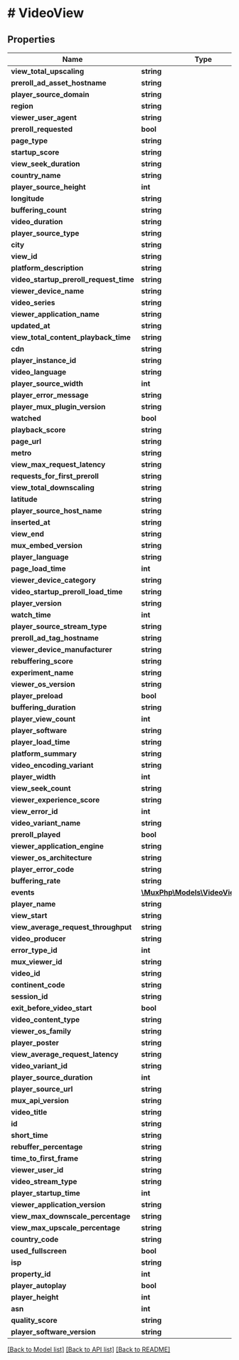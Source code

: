 # # VideoView

## Properties

Name | Type | Description | Notes
------------ | ------------- | ------------- | -------------
**view_total_upscaling** | **string** |  | [optional] 
**preroll_ad_asset_hostname** | **string** |  | [optional] 
**player_source_domain** | **string** |  | [optional] 
**region** | **string** |  | [optional] 
**viewer_user_agent** | **string** |  | [optional] 
**preroll_requested** | **bool** |  | [optional] 
**page_type** | **string** |  | [optional] 
**startup_score** | **string** |  | [optional] 
**view_seek_duration** | **string** |  | [optional] 
**country_name** | **string** |  | [optional] 
**player_source_height** | **int** |  | [optional] 
**longitude** | **string** |  | [optional] 
**buffering_count** | **string** |  | [optional] 
**video_duration** | **string** |  | [optional] 
**player_source_type** | **string** |  | [optional] 
**city** | **string** |  | [optional] 
**view_id** | **string** |  | [optional] 
**platform_description** | **string** |  | [optional] 
**video_startup_preroll_request_time** | **string** |  | [optional] 
**viewer_device_name** | **string** |  | [optional] 
**video_series** | **string** |  | [optional] 
**viewer_application_name** | **string** |  | [optional] 
**updated_at** | **string** |  | [optional] 
**view_total_content_playback_time** | **string** |  | [optional] 
**cdn** | **string** |  | [optional] 
**player_instance_id** | **string** |  | [optional] 
**video_language** | **string** |  | [optional] 
**player_source_width** | **int** |  | [optional] 
**player_error_message** | **string** |  | [optional] 
**player_mux_plugin_version** | **string** |  | [optional] 
**watched** | **bool** |  | [optional] 
**playback_score** | **string** |  | [optional] 
**page_url** | **string** |  | [optional] 
**metro** | **string** |  | [optional] 
**view_max_request_latency** | **string** |  | [optional] 
**requests_for_first_preroll** | **string** |  | [optional] 
**view_total_downscaling** | **string** |  | [optional] 
**latitude** | **string** |  | [optional] 
**player_source_host_name** | **string** |  | [optional] 
**inserted_at** | **string** |  | [optional] 
**view_end** | **string** |  | [optional] 
**mux_embed_version** | **string** |  | [optional] 
**player_language** | **string** |  | [optional] 
**page_load_time** | **int** |  | [optional] 
**viewer_device_category** | **string** |  | [optional] 
**video_startup_preroll_load_time** | **string** |  | [optional] 
**player_version** | **string** |  | [optional] 
**watch_time** | **int** |  | [optional] 
**player_source_stream_type** | **string** |  | [optional] 
**preroll_ad_tag_hostname** | **string** |  | [optional] 
**viewer_device_manufacturer** | **string** |  | [optional] 
**rebuffering_score** | **string** |  | [optional] 
**experiment_name** | **string** |  | [optional] 
**viewer_os_version** | **string** |  | [optional] 
**player_preload** | **bool** |  | [optional] 
**buffering_duration** | **string** |  | [optional] 
**player_view_count** | **int** |  | [optional] 
**player_software** | **string** |  | [optional] 
**player_load_time** | **string** |  | [optional] 
**platform_summary** | **string** |  | [optional] 
**video_encoding_variant** | **string** |  | [optional] 
**player_width** | **int** |  | [optional] 
**view_seek_count** | **string** |  | [optional] 
**viewer_experience_score** | **string** |  | [optional] 
**view_error_id** | **int** |  | [optional] 
**video_variant_name** | **string** |  | [optional] 
**preroll_played** | **bool** |  | [optional] 
**viewer_application_engine** | **string** |  | [optional] 
**viewer_os_architecture** | **string** |  | [optional] 
**player_error_code** | **string** |  | [optional] 
**buffering_rate** | **string** |  | [optional] 
**events** | [**\MuxPhp\Models\VideoViewEvent[]**](VideoViewEvent.md) |  | [optional] 
**player_name** | **string** |  | [optional] 
**view_start** | **string** |  | [optional] 
**view_average_request_throughput** | **string** |  | [optional] 
**video_producer** | **string** |  | [optional] 
**error_type_id** | **int** |  | [optional] 
**mux_viewer_id** | **string** |  | [optional] 
**video_id** | **string** |  | [optional] 
**continent_code** | **string** |  | [optional] 
**session_id** | **string** |  | [optional] 
**exit_before_video_start** | **bool** |  | [optional] 
**video_content_type** | **string** |  | [optional] 
**viewer_os_family** | **string** |  | [optional] 
**player_poster** | **string** |  | [optional] 
**view_average_request_latency** | **string** |  | [optional] 
**video_variant_id** | **string** |  | [optional] 
**player_source_duration** | **int** |  | [optional] 
**player_source_url** | **string** |  | [optional] 
**mux_api_version** | **string** |  | [optional] 
**video_title** | **string** |  | [optional] 
**id** | **string** |  | [optional] 
**short_time** | **string** |  | [optional] 
**rebuffer_percentage** | **string** |  | [optional] 
**time_to_first_frame** | **string** |  | [optional] 
**viewer_user_id** | **string** |  | [optional] 
**video_stream_type** | **string** |  | [optional] 
**player_startup_time** | **int** |  | [optional] 
**viewer_application_version** | **string** |  | [optional] 
**view_max_downscale_percentage** | **string** |  | [optional] 
**view_max_upscale_percentage** | **string** |  | [optional] 
**country_code** | **string** |  | [optional] 
**used_fullscreen** | **bool** |  | [optional] 
**isp** | **string** |  | [optional] 
**property_id** | **int** |  | [optional] 
**player_autoplay** | **bool** |  | [optional] 
**player_height** | **int** |  | [optional] 
**asn** | **int** |  | [optional] 
**quality_score** | **string** |  | [optional] 
**player_software_version** | **string** |  | [optional] 

[[Back to Model list]](../../README.md#documentation-for-models) [[Back to API list]](../../README.md#documentation-for-api-endpoints) [[Back to README]](../../README.md)


